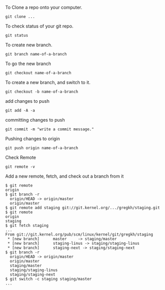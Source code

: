To Clone a repo onto your computer.
```shell
git clone ...
```

To check status of your git repo.
```shell
git status
```

To create new branch.
```shell
git branch name-of-a-branch
```

To go the new branch
```shell
git checkout name-of-a-branch
```

To create a new branch, and switch to it.
```shell
git checkout -b name-of-a-branch
```

add changes to push
```shell
git add -A -a
```

committing changes to push
```shell
git commit -m "write a commit message."
```

Pushing changes to origin
```shell
git push origin name-of-a-branch
```

Check Remote 
```shell
git remote -v
```

Add a new remote, fetch, and check out a branch from it
```shell
$ git remote
origin
$ git branch -r
  origin/HEAD -> origin/master
  origin/master
$ git remote add staging git://git.kernel.org/.../gregkh/staging.git
$ git remote
origin
staging
$ git fetch staging
...
From git://git.kernel.org/pub/scm/linux/kernel/git/gregkh/staging
 * [new branch]      master     -> staging/master
 * [new branch]      staging-linus -> staging/staging-linus
 * [new branch]      staging-next -> staging/staging-next
$ git branch -r
  origin/HEAD -> origin/master
  origin/master
  staging/master
  staging/staging-linus
  staging/staging-next
$ git switch -c staging staging/master
...
```
